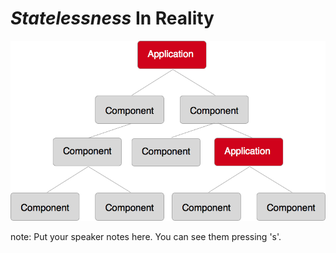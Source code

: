 # <em class="highlight">Statelessness</em> In Reality
<img src="img/cnt-child-app.png" alt="">

note:
    Put your speaker notes here.
    You can see them pressing 's'.
